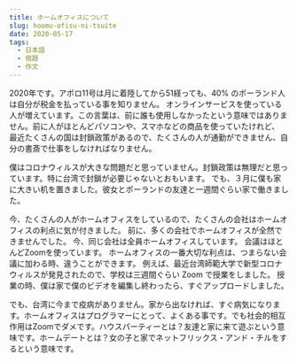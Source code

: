 ```yaml
---
title: ホームオフィスについて
slug: hoomu-ofisu-ni-tsuite
date: 2020-05-17
tags:
  - 日本語
  - 宿題
  - 作文
---
```


2020年です。アポロ11号は月に着陸してから51経っても、40% のポーランド人は自分が税金を払っている事を知りません。
オンラインサービスを使っている人が増えています。この言葉は、前に誰も使用しなかったという意味ではありません。前に人がほとんどパソコンや、スマホなどの商品を使っていたけれど、
最近たくさんの国は封鎖政策があるので、たくさんの人が通勤ができません、自分の書斎で仕事をしなければなりません。

僕はコロナウィルスが大きな問題だと思っていません。封鎖政策は無理だと思っています。特に台湾で封鎖が必要じゃないとおもいます。
でも、３月に僕も家に大きい机を置きました。彼女とポーランドの友達と一週間ぐらい家で働きました。

今、たくさんの人がホームオフィスをしているので、たくさんの会社はホームオフィスの利点に気が付きました。
前に、多くの会社でホームオフィスが全然できませんでした。
今、同じ会社は全員ホームオフィスしています。
会議はほとんどZoomを使っています。
ホームオフィスの一番大切な利点は、つまらない会議に加わる時、違うことができます。
例えば、最近台湾師範大学で新型コロナウィルスが発見されたので、学校は三週間ぐらい
Zoom で授業をしました。
授業の時、僕は家で僕のビデオを編集し終わったら、すぐアップロードしました。

でも、台湾に今まで疫病がありません。家から出なければ、すぐ病気になります。ホームオフィスはプログラマーにとって、よくある事です。でも社会的相互作用はZoomでダメです。ハウスパーティーとは？友達と家に来て遊ぶという意味です。ホームデートとは？女の子と家でネットフリックス・アンド・チルをするという意味です。
